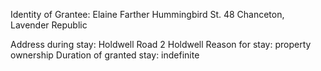 Identity of Grantee:
	Elaine Farther
	Hummingbird St. 48
	Chanceton, Lavender Republic

Address during stay:
	Holdwell Road 2
	Holdwell
Reason for stay: property ownership
Duration of granted stay: indefinite
